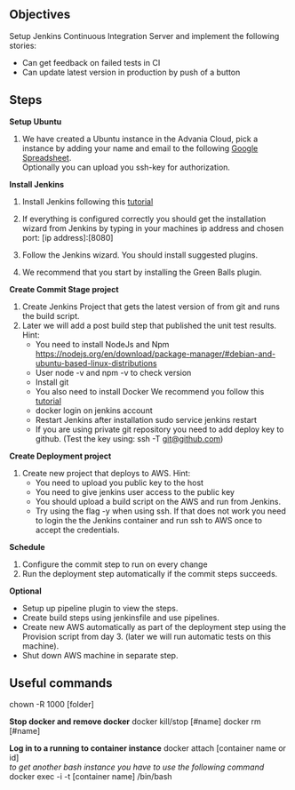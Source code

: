 
## Objectives
Setup Jenkins Continuous Integration Server and implement the following stories:
* Can get feedback on failed tests in CI
* Can update latest version in production by push of a button

## Steps
**Setup Ubuntu**  
  1. We have created a Ubuntu instance in the Advania Cloud, pick a instance by adding your name and email to the following [Google Spreadsheet](https://docs.google.com/spreadsheets/d/1ubEZNa1ehYiifsu0hfZSLcSxEythk_5Xr03iH0qaOxI/edit?usp=sharing).  
Optionally you can upload you ssh-key for authorization.

**Install Jenkins**
  1. Install Jenkins following this [tutorial](https://wiki.jenkins-ci.org/display/JENKINS/Installing+Jenkins+on+Ubuntu)

  2. If everything is configured correctly you should get the installation wizard from Jenkins by typing in your machines ip address and chosen port: [ip address]:[8080]
  3. Follow the Jenkins wizard. You should install suggested plugins.
  4. We recommend that you start by installing the Green Balls plugin.

**Create Commit Stage project**
  1. Create Jenkins Project that gets the latest version of from git and runs the build script.
  2. Later we will add a post build step that published the unit test results.  
  Hint:  
      * You need to install NodeJs and Npm
      https://nodejs.org/en/download/package-manager/#debian-and-ubuntu-based-linux-distributions
      * User node -v and npm -v to check version
      * Install git
      * You also need to install Docker We recommend you follow this [tutorial](https://docs.docker.com/engine/installation/linux/ubuntulinux/)
      * docker login on jenkins account
      * Restart Jenkins after installation sudo service jenkins restart
      * If you are using private git repository you need to add deploy key to github. (Test the key using: ssh -T git@github.com)

**Create Deployment project**
  1. Create new project that deploys to AWS.
  Hint:
      * You need to upload you public key to the host
      * You need to give jenkins user access to the public key
      * You should upload a build script on the AWS and run from Jenkins.
      * Try using the flag -y when using ssh. If that does not work you need to login the the Jenkins container and run ssh to AWS once to accept the credentials.

**Schedule**
  1. Configure the commit step to run on every change
  2. Run the deployment step automatically if the commit steps succeeds.

**Optional**
* Setup up pipeline plugin to view the steps.
* Create build steps using jenkinsfile and use pipelines.
* Create new AWS automatically as part of the deployment step using the Provision script from day 3. (later we will run automatic tests on this machine).
* Shut down AWS machine in separate step.


## Useful commands
chown -R 1000 [folder]

**Stop docker and remove docker**
docker kill/stop [#name]
docker rm [#name]

**Log in to a running to container instance**
docker attach [container name or id]  
*to get another bash instance you have to use the following command*  
docker exec -i -t [container name] /bin/bash
